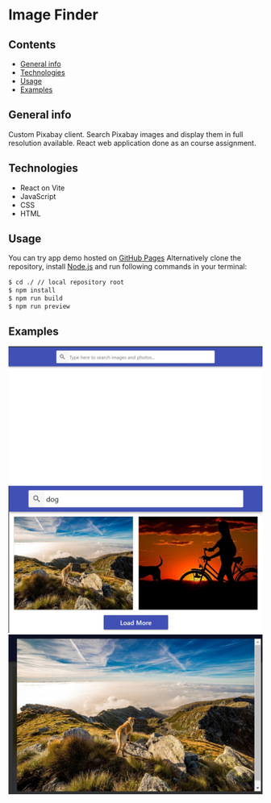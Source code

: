 # Image Finder

## Contents
* [General info](#general-info)
* [Technologies](#technologies)
* [Usage](#usage)
* [Examples](#examples)

## General info
Custom Pixabay client. Search Pixabay images and display them in full resolution available.
React web application done as an course assignment.

## Technologies
* React on Vite
* JavaScript
* CSS
* HTML

## Usage
You can try app demo hosted on [GitHub Pages](https://rafallakomiec.github.io/goit-react-hw-04-images/)
Alternatively clone the repository, install [Node.js](https://nodejs.org/en/download/current) and run following commands in your terminal:

```
$ cd ./ // local repository root
$ npm install
$ npm run build
$ npm run preview
```

## Examples

![Example1](./public/Example1.jpg)
![Example2](./public/Example2.jpg)
![Example3](./public/Example3.jpg)
